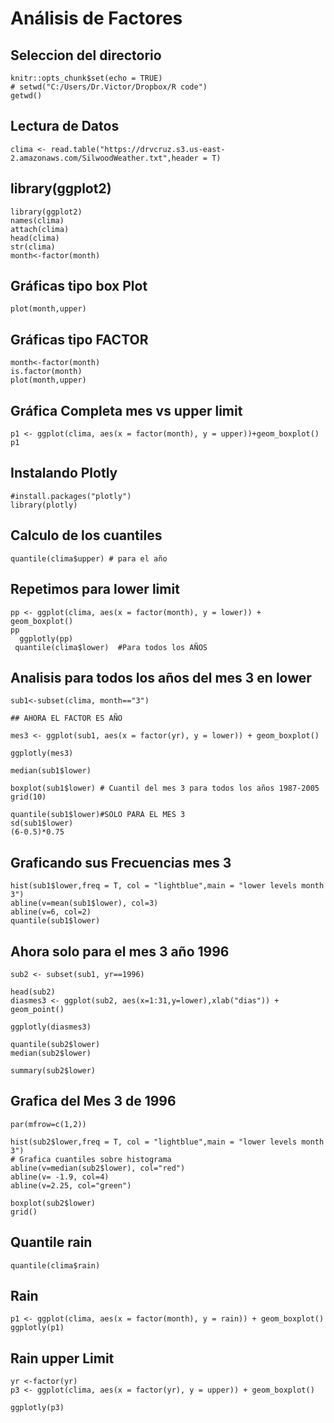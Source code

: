 # Análisis de Factores


## Seleccion del directorio
```{r setup, include=FALSE}
knitr::opts_chunk$set(echo = TRUE)
# setwd("C:/Users/Dr.Victor/Dropbox/R code")
getwd()
```

## Lectura de Datos
```{r}
clima <- read.table("https://drvcruz.s3.us-east-2.amazonaws.com/SilwoodWeather.txt",header = T)
```

## library(ggplot2)

```{r}
library(ggplot2)
names(clima)
attach(clima)
head(clima)
str(clima)
month<-factor(month)
```

## Gráficas tipo box Plot
```{r}
plot(month,upper)
```

## Gráficas tipo FACTOR
```{r}
month<-factor(month)
is.factor(month)
plot(month,upper)
```

## Gráfica Completa mes vs upper limit

```{r}
p1 <- ggplot(clima, aes(x = factor(month), y = upper))+geom_boxplot()
p1
```

## Instalando Plotly

```{r}
#install.packages("plotly")
library(plotly)
```


## Calculo de los cuantiles

```{r}
quantile(clima$upper) # para el año
```

## Repetimos para lower limit

```{r}
pp <- ggplot(clima, aes(x = factor(month), y = lower)) + geom_boxplot()
pp
  ggplotly(pp)
 quantile(clima$lower)  #Para todos los AÑOS
```

## Analisis para todos los años del mes 3 en lower

```{r}
sub1<-subset(clima, month=="3")

## AHORA EL FACTOR ES AÑO

mes3 <- ggplot(sub1, aes(x = factor(yr), y = lower)) + geom_boxplot()

ggplotly(mes3)

median(sub1$lower)

boxplot(sub1$lower) # Cuantil del mes 3 para todos los años 1987-2005
grid(10)

quantile(sub1$lower)#SOLO PARA EL MES 3
sd(sub1$lower)
(6-0.5)*0.75
```

## Graficando sus Frecuencias mes 3

```{r}
hist(sub1$lower,freq = T, col = "lightblue",main = "lower levels month 3")
abline(v=mean(sub1$lower), col=3)
abline(v=6, col=2)
quantile(sub1$lower)
```

## Ahora solo para el mes 3 año 1996

```{r}
sub2 <- subset(sub1, yr==1996)

head(sub2)
diasmes3 <- ggplot(sub2, aes(x=1:31,y=lower),xlab("dias")) + geom_point()

ggplotly(diasmes3)

quantile(sub2$lower)
median(sub2$lower)

summary(sub2$lower)
```

## Grafica del Mes 3 de 1996

```{r}
par(mfrow=c(1,2))

hist(sub2$lower,freq = T, col = "lightblue",main = "lower levels month 3")
# Grafica cuantiles sobre histograma
abline(v=median(sub2$lower), col="red")
abline(v= -1.9, col=4)
abline(v=2.25, col="green")

boxplot(sub2$lower)
grid()
```

## Quantile rain

```{r}
quantile(clima$rain)
```
## Rain
```{r}
p1 <- ggplot(clima, aes(x = factor(month), y = rain)) + geom_boxplot()
ggplotly(p1)
```

## Rain upper Limit
```{r}
yr <-factor(yr)
p3 <- ggplot(clima, aes(x = factor(yr), y = upper)) + geom_boxplot()

ggplotly(p3)
```
